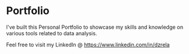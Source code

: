 # Portfolio

I've built this Personal Portfolio to showcase my skills and knowledge on various tools related to data analysis.

Feel free to visit my LinkedIn @ https://www.linkedin.com/in/dzrela
